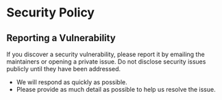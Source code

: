 # Security Policy

## Reporting a Vulnerability
If you discover a security vulnerability, please report it by emailing the maintainers or opening a private issue. Do not disclose security issues publicly until they have been addressed.

- We will respond as quickly as possible.
- Please provide as much detail as possible to help us resolve the issue.
